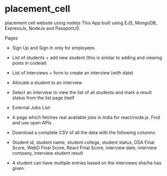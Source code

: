 # placement_cell
placement cell website using nodejs
This App built using EJS, MongoDB, ExpressJs, NodeJs and PassportJS


Pages
- Sign Up and Sign In only for employees
- List of students + add new student (this is similar to adding and viewing posts in codeial)
- List of Interviews + form to create an interview (with date)
- Allocate a student to an interview
- Select an interview to view the list of all students and mark a result status from the list
page itself

- External Jobs List:
- A page which fetches real available jobs in India for react/node.js. Find and
use open APIs .

- Download a complete CSV of all the data with the following columns:
- Student id, student name, student college, student status, DSA Final Score, WebD Final
Score, React Final Score, interview date, interview company, interview student result
- A student can have multiple entries based on the interviews she/he has given.
